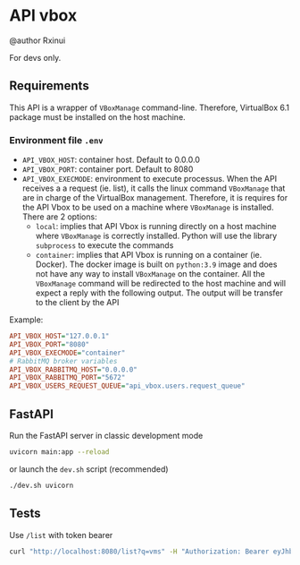 # API vbox

@author Rxinui

For devs only.

## Requirements

This API is a wrapper of `VBoxManage` command-line. Therefore, VirtualBox 6.1 package must be installed on the host machine.

### Environment file `.env`

- `API_VBOX_HOST`: container host. Default to 0.0.0.0
- `API_VBOX_PORT`: container port. Default to 8080
- `API_VBOX_EXECMODE`: environment to execute processus. When the API receives a a request (ie. list), it calls the linux command `VBoxManage` that are in charge of the VirtualBox management. Therefore, it is requires for the API Vbox to be used on a machine where `VBoxManage` is installed. There are 2 options:
    - `local`: implies that API Vbox is running directly on a host machine where `VBoxManage` is correctly installed. Python will use the library `subprocess` to execute the commands
    - `container`: implies that API Vbox is running on a container (ie. Docker). The docker image is built on `python:3.9` image and does not have any way to install `VBoxManage` on the container. All the `VBoxManage` command will be redirected to the host machine and will expect a reply with the following output. The output will be transfer to the client by the API

Example:

```ini
API_VBOX_HOST="127.0.0.1"
API_VBOX_PORT="8080"
API_VBOX_EXECMODE="container"
# RabbitMQ broker variables
API_VBOX_RABBITMQ_HOST="0.0.0.0"
API_VBOX_RABBITMQ_PORT="5672"
API_VBOX_USERS_REQUEST_QUEUE="api_vbox.users.request_queue"
```

## FastAPI

Run the FastAPI server in classic development mode

```sh
uvicorn main:app --reload
```

or launch the `dev.sh` script (recommended)

```sh
./dev.sh uvicorn
```

## Tests

Use `/list` with token bearer

```bash
curl "http://localhost:8080/list?q=vms" -H "Authorization: Bearer eyJhbGciOiJIUzI1NiIsInR5cCI6IkpXVCJ9.eyJ1c2VyIjp7Im5hbWUiOiJhZG1pbiIsInVzZXJJZCI6MX0sInJvbGVzIjoiZGVzaGkgc2Vuc2VpIiwic2NvcGUiOiJhcGlfdmJveDphbGwiLCJpYXQiOjE2NDgzMTE2OTAsImV4cCI6MTY0ODMxMjI5MCwiaXNzIjoiYXBpX2F1dGgiLCJzdWIiOiIxIn0.pzILs1qNp6qzxMfJHUiRWfffjCcfZuS782qPThx9Rk0"
```